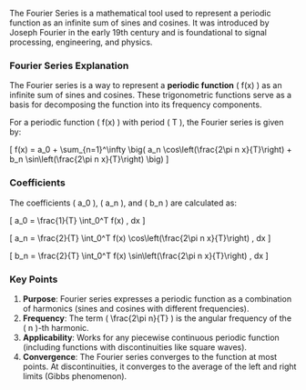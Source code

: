 The Fourier Series is a mathematical tool used to represent a periodic function as an infinite sum of sines and cosines. It was introduced by Joseph Fourier in the early 19th century and is foundational to signal processing, engineering, and physics.

### Fourier Series Explanation

The Fourier series is a way to represent a **periodic function** \( f(x) \) as an infinite sum of sines and cosines. These trigonometric functions serve as a basis for decomposing the function into its frequency components.

For a periodic function \( f(x) \) with period \( T \), the Fourier series is given by:

\[
f(x) = a_0 + \sum_{n=1}^\infty \big( a_n \cos\left(\frac{2\pi n x}{T}\right) + b_n \sin\left(\frac{2\pi n x}{T}\right) \big)
\]

### Coefficients
The coefficients \( a_0 \), \( a_n \), and \( b_n \) are calculated as:

\[
a_0 = \frac{1}{T} \int_0^T f(x) \, dx
\]

\[
a_n = \frac{2}{T} \int_0^T f(x) \cos\left(\frac{2\pi n x}{T}\right) \, dx
\]

\[
b_n = \frac{2}{T} \int_0^T f(x) \sin\left(\frac{2\pi n x}{T}\right) \, dx
\]

### Key Points
1. **Purpose**: Fourier series expresses a periodic function as a combination of harmonics (sines and cosines with different frequencies).
2. **Frequency**: The term \( \frac{2\pi n}{T} \) is the angular frequency of the \( n \)-th harmonic.
3. **Applicability**: Works for any piecewise continuous periodic function (including functions with discontinuities like square waves).
4. **Convergence**: The Fourier series converges to the function at most points. At discontinuities, it converges to the average of the left and right limits (Gibbs phenomenon).
